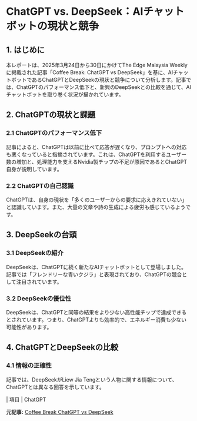 # ChatGPT vs. DeepSeek：AIチャットボットの現状と競争

## 1. はじめに

本レポートは、2025年3月24日から30日にかけてThe Edge Malaysia Weeklyに掲載された記事「Coffee Break: ChatGPT vs DeepSeek」を基に、AIチャットボットであるChatGPTとDeepSeekの現状と競争について分析します。記事では、ChatGPTのパフォーマンス低下と、新興のDeepSeekとの比較を通じて、AIチャットボットを取り巻く状況が描かれています。

## 2. ChatGPTの現状と課題

### 2.1 ChatGPTのパフォーマンス低下

記事によると、ChatGPTは以前に比べて応答が遅くなり、プロンプトへの対応も悪くなっていると指摘されています。これは、ChatGPTを利用するユーザー数の増加と、処理能力を支えるNvidia製チップの不足が原因であるとChatGPT自身が説明しています。

### 2.2 ChatGPTの自己認識

ChatGPTは、自身の現状を「多くのユーザーからの要求に応えきれていない」と認識しています。また、大量の文章や詩の生成による疲労も感じているようです。

## 3. DeepSeekの台頭

### 3.1 DeepSeekの紹介

DeepSeekは、ChatGPTに続く新たなAIチャットボットとして登場しました。記事では「フレンドリーな青いクジラ」と表現されており、ChatGPTの競合として注目されています。

### 3.2 DeepSeekの優位性

DeepSeekは、ChatGPTと同等の結果をより少ない高性能チップで達成できるとされています。つまり、ChatGPTよりも効率的で、エネルギー消費も少ない可能性があります。

## 4. ChatGPTとDeepSeekの比較

### 4.1 情報の正確性

記事では、DeepSeekがLiew Jia Tengという人物に関する情報について、ChatGPTとは異なる回答を示しています。

| 項目 | ChatGPT 

**元記事:** [Coffee Break ChatGPT vs DeepSeek](https://theedgemalaysia.com/node/748971)